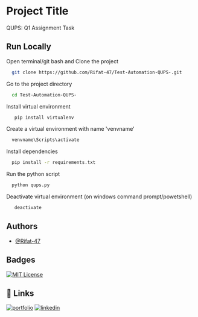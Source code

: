 
# Project Title

QUPS: Q1 Assignment Task




## Run Locally

Open terminal/git bash and Clone the project

```bash
  git clone https://github.com/Rifat-47/Test-Automation-QUPS-.git
```

Go to the project directory

```bash
  cd Test-Automation-QUPS-
```

Install virtual environment

```bash
   pip install virtualenv
```

Create a virtual environment with name 'venvname'

```bash
  venvname\Scripts\activate
```

Install dependencies
```bash
  pip install -r requirements.txt
```

Run the python script
```bash
  python qups.py
```

Deactivate virtual environment (on windows command prompt/powetshell)
```bash
   deactivate
```
## Authors

- [@Rifat-47](https://github.com/Rifat-47)


## Badges

[![MIT License](https://img.shields.io/badge/License-MIT-green.svg)](https://choosealicense.com/licenses/mit/)



## 🔗 Links
[![portfolio](https://img.shields.io/badge/my_portfolio-000?style=for-the-badge&logo=ko-fi&logoColor=white)](https://github.com/Rifat-47)
[![linkedin](https://img.shields.io/badge/linkedin-0A66C2?style=for-the-badge&logo=linkedin&logoColor=white)](https://www.linkedin.com/in/rifat-ibn-taher/)

